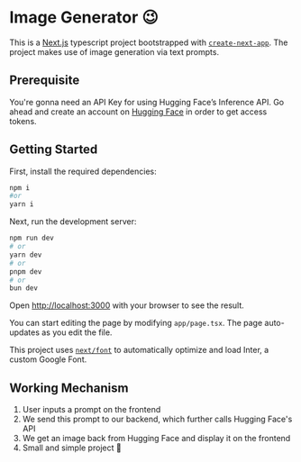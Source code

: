 # Image Generator :wink:

This is a [Next.js](https://nextjs.org/) typescript project bootstrapped with [`create-next-app`](https://github.com/vercel/next.js/tree/canary/packages/create-next-app). The project makes use of image generation via text prompts.

## Prerequisite

You're gonna need an API Key for using Hugging Face’s Inference API. Go ahead and create an account on [Hugging Face](https://huggingface.co/) in order to get access tokens.

## Getting Started

First, install the required dependencies:
```bash
npm i
#or
yarn i
```

Next, run the development server:
```bash
npm run dev
# or
yarn dev
# or
pnpm dev
# or
bun dev
```

Open [http://localhost:3000](http://localhost:3000) with your browser to see the result.

You can start editing the page by modifying `app/page.tsx`. The page auto-updates as you edit the file.

This project uses [`next/font`](https://nextjs.org/docs/basic-features/font-optimization) to automatically optimize and load Inter, a custom Google Font.

## Working Mechanism

1. User inputs a prompt on the frontend
2. We send this prompt to our backend, which further calls Hugging Face's API
3. We get an image back from Hugging Face and display it on the frontend
4. Small and simple project 🙂 

